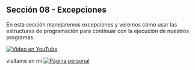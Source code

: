 ## Sección 08 - Excepciones

En esta sección manejaremos excepciones y veremos cómo usar las estructuras de programación para continuar con la ejecución de nuestros programas.

[![Video en YouTube](https://img.youtube.com/vi/JJbjU3jyFwM/0.jpg)](https://www.youtube.com/watch?v=JJbjU3jyFwM)

visítame en mi 
[![Página personal](https://img.shields.io/badge/-pagina_personal-blue)](https://edwinsaul.com)

